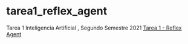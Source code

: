 # tarea1_reflex_agent
Tarea 1 Inteligencia Artificial , Segundo Semestre 2021
[Tarea 1 - Reflex Agent](https://rolando3281.github.io/tarea1_reflex_agent/agent.html)